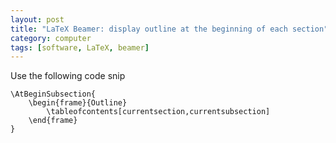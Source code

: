 ```yaml
---
layout: post
title: "LaTeX Beamer: display outline at the beginning of each section"
category: computer
tags: [software, LaTeX, beamer]
---
```


Use the following code snip

    \AtBeginSubsection{
        \begin{frame}{Outline}
            \tableofcontents[currentsection,currentsubsection]
        \end{frame}
    }